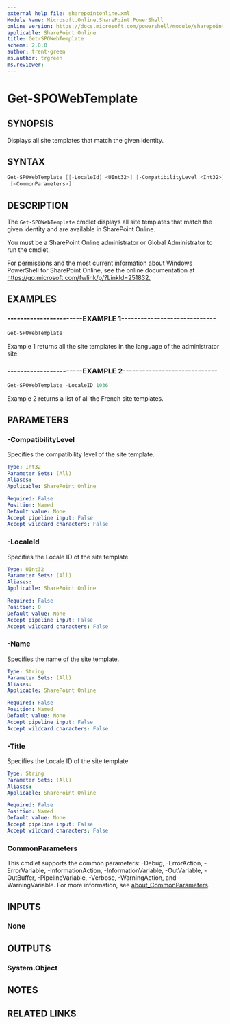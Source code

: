 ```yaml
---
external help file: sharepointonline.xml
Module Name: Microsoft.Online.SharePoint.PowerShell
online version: https://docs.microsoft.com/powershell/module/sharepoint-online/get-spowebtemplate
applicable: SharePoint Online
title: Get-SPOWebTemplate
schema: 2.0.0
author: trent-green
ms.author: trgreen
ms.reviewer:
---
```


# Get-SPOWebTemplate

## SYNOPSIS

Displays all site templates that match the given identity.

## SYNTAX

```powershell
Get-SPOWebTemplate [[-LocaleId] <UInt32>] [-CompatibilityLevel <Int32>] [-Name <String>] [-Title <String>]
 [<CommonParameters>]
```

## DESCRIPTION

The `Get-SPOWebTemplate` cmdlet displays all site templates that match the given identity and are available in SharePoint Online.

You must be a SharePoint Online administrator or Global Administrator to run the cmdlet.

For permissions and the most current information about Windows PowerShell for SharePoint Online, see the online documentation at <https://go.microsoft.com/fwlink/p/?LinkId=251832.>

## EXAMPLES

### -----------------------EXAMPLE 1-----------------------------

```powershell
Get-SPOWebTemplate
```

Example 1 returns all the site templates in the language of the administrator site.

### -----------------------EXAMPLE 2-----------------------------

```powershell
Get-SPOWebTemplate -LocaleID 1036
```

Example 2 returns a list of all the French site templates.

## PARAMETERS

### -CompatibilityLevel

Specifies the compatibility level of the site template.

```yaml
Type: Int32
Parameter Sets: (All)
Aliases:
Applicable: SharePoint Online

Required: False
Position: Named
Default value: None
Accept pipeline input: False
Accept wildcard characters: False
```

### -LocaleId

Specifies the Locale ID of the site template.

```yaml
Type: UInt32
Parameter Sets: (All)
Aliases:
Applicable: SharePoint Online

Required: False
Position: 0
Default value: None
Accept pipeline input: False
Accept wildcard characters: False
```

### -Name

Specifies the name of the site template.

```yaml
Type: String
Parameter Sets: (All)
Aliases:
Applicable: SharePoint Online

Required: False
Position: Named
Default value: None
Accept pipeline input: False
Accept wildcard characters: False
```

### -Title

Specifies the Locale ID of the site template.

```yaml
Type: String
Parameter Sets: (All)
Aliases:
Applicable: SharePoint Online

Required: False
Position: Named
Default value: None
Accept pipeline input: False
Accept wildcard characters: False
```

### CommonParameters

This cmdlet supports the common parameters: -Debug, -ErrorAction, -ErrorVariable, -InformationAction, -InformationVariable, -OutVariable, -OutBuffer, -PipelineVariable, -Verbose, -WarningAction, and -WarningVariable. For more information, see [about_CommonParameters](https://go.microsoft.com/fwlink/?LinkID=113216).

## INPUTS

### None

## OUTPUTS

### System.Object

## NOTES

## RELATED LINKS
